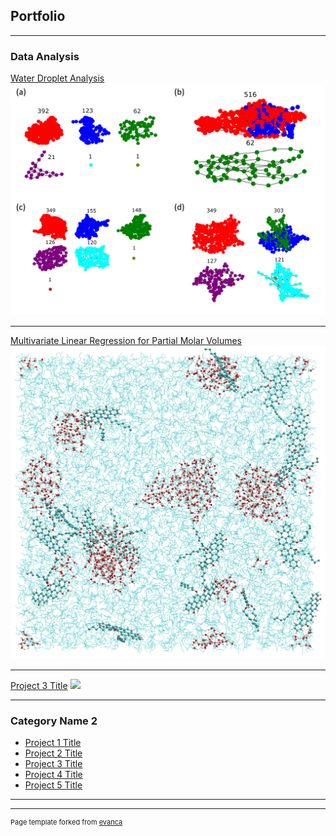 ## Portfolio

---

### Data Analysis 

[Water Droplet Analysis](/prjs/sample_page.md)
<img src="images/Figure_8.png?raw=true"/>

---
[Multivariate Linear Regression for Partial Molar Volumes](/prjs/sample_page)
<img src="images/mlr.png?raw=true"/>

---
[Project 3 Title](http://example.com/)
<img src="images/dummy_thumbnail.jpg?raw=true"/>

---

### Category Name 2

- [Project 1 Title](http://example.com/)
- [Project 2 Title](http://example.com/)
- [Project 3 Title](http://example.com/)
- [Project 4 Title](http://example.com/)
- [Project 5 Title](http://example.com/)

---




---
<p style="font-size:11px">Page template forked from <a href="https://github.com/evanca/quick-portfolio">evanca</a></p>
<!-- Remove above link if you don't want to attibute -->
